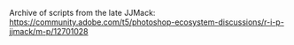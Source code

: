Archive of scripts from the late JJMack:
https://community.adobe.com/t5/photoshop-ecosystem-discussions/r-i-p-jjmack/m-p/12701028

